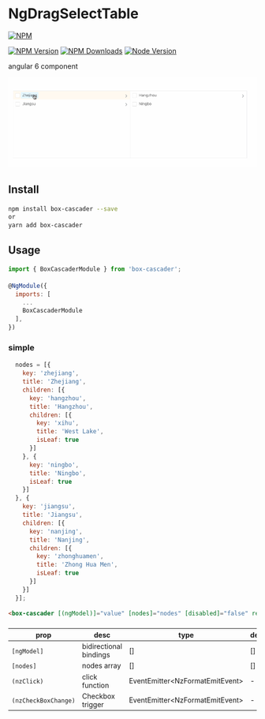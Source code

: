 # NgDragSelectTable
[![NPM](https://nodei.co/npm/box-cascader.png?downloads=true&downloadRank=true&stars=true)](https://nodei.co/npm/box-cascader)

[![NPM Version][npm-image]][npm-url]
[![NPM Downloads][downloads-image]][downloads-url]
[![Node Version][node-image]][node-url]


[npm-image]: https://img.shields.io/npm/v/box-cascader.svg?style=flat-square
[npm-url]: https://npmjs.org/package/box-cascader

[downloads-image]: https://img.shields.io/npm/dm/box-cascader.svg?style=flat-square
[downloads-url]: https://npmjs.org/package/box-cascader

[node-image]: https://img.shields.io/node/v/phantom.svg?style=flat-square
[node-url]: https://nodejs.org/en/download/


angular 6 component

![预览图](./box-cascader.gif)

## Install

```bash
npm install box-cascader --save
or
yarn add box-cascader
```

## Usage

```js
import { BoxCascaderModule } from 'box-cascader';

@NgModule({
  imports: [
    ...
    BoxCascaderModule
  ],
})
```

### simple
```js
  nodes = [{
    key: 'zhejiang',
    title: 'Zhejiang',
    children: [{
      key: 'hangzhou',
      title: 'Hangzhou',
      children: [{
        key: 'xihu',
        title: 'West Lake',
        isLeaf: true
      }]
    }, {
      key: 'ningbo',
      title: 'Ningbo',
      isLeaf: true
    }]
  }, {
    key: 'jiangsu',
    title: 'Jiangsu',
    children: [{
      key: 'nanjing',
      title: 'Nanjing',
      children: [{
        key: 'zhonghuamen',
        title: 'Zhong Hua Men',
        isLeaf: true
      }]
    }]
  }];

```
```html
<box-cascader [(ngModel)]="value" [nodes]="nodes" [disabled]="false" required="true"></box-cascader>
```

### 


| prop | desc | type | deafult |
| --- | --- | --- | --- |
| `[ngModel]` | bidirectional bindings | [] | \[] |
| `[nodes]` | nodes array | [] | \[] |
| `(nzClick)` | click function | EventEmitter<NzFormatEmitEvent\> | - |
| `(nzCheckBoxChange)` | Checkbox trigger | EventEmitter<NzFormatEmitEvent\> | - |
